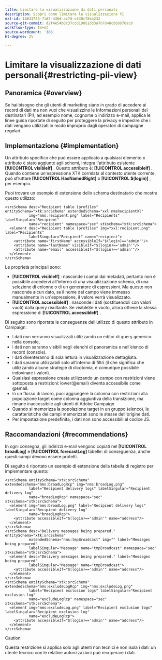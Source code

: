 ```yaml
---
title: Limitare la visualizzazione di dati personali
description: Scopri come limitare la visualizzazione PI
exl-id: 1b833745-71d7-430d-ac7d-c830c78ea232
source-git-commit: d2f4e54b0c37cc019061dd3a7b7048cd80876ac0
workflow-type: tm+mt
source-wordcount: '386'
ht-degree: 2%

---
```


# Limitare la visualizzazione di dati personali{#restricting-pii-view}

## Panoramica {#overview}

Se hai bisogno che gli utenti di marketing siano in grado di accedere ai record di dati ma non vuoi che visualizzino le Informazioni personali dei destinatari (PI), ad esempio nome, cognome o indirizzo e-mail, applica le linee guida riportate di seguito per proteggere la privacy e impedire che i dati vengano utilizzati in modo improprio dagli operatori di campagne regolari.

## Implementazione {#implementation}

Un attributo specifico che può essere applicato a qualsiasi elemento o attributo è stato aggiunto agli schemi, integra l&#39;attributo esistente **[!UICONTROL visibleIf]** . Questo attributo è: **[!UICONTROL accessibleIf]** . Quando contiene un&#39;espressione XTK correlata al contesto utente corrente, può sfruttare **[!UICONTROL HasNamedRight]** o **[!UICONTROL $(login)]** , per esempio.

Puoi trovare un esempio di estensione dello schema destinatario che mostra questo utilizzo:

```
<srcSchema desc="Recipient table (profiles" entitySchema="xtk:srcSchema" extendedSchema="xxl:nmsRecipientXl"
           img="nms:recipient.png" label="Recipients" labelSingular="Recipient"
           name="recipient" namespace="sec" xtkschema="xtk:srcSchema">
  <element desc="Recipient table (profiles" img="xxl:recipient.png" label="Recipients"
           labelSingular="Recipient" name="recipient">
    <attribute name="firstName" accessibleIf="$(login)=='admin'"/>
    <attribute name="lastName" visibleIf="$(login)=='admin'"/>
    <attribute name="email" accessibleIf="$(login)=='admin'"/>
  </element>
</srcSchema>
```

Le proprietà principali sono:

* **[!UICONTROL visibleIf]** : nasconde i campi dai metadati, pertanto non è possibile accedervi all&#39;interno di una visualizzazione schema, di una selezione di colonne o di un generatore di espressioni. Ma questo non nasconde alcun dato, se il nome del campo viene immesso manualmente in un&#39;espressione, il valore verrà visualizzato.
* **[!UICONTROL accessibleIf]** : nasconde i dati (sostituendoli con valori vuoti) dalla query risultante. Se visibleSe è vuoto, allora ottiene la stessa espressione di **[!UICONTROL accessibleIf]** .

Di seguito sono riportate le conseguenze dell’utilizzo di questo attributo in Campaign:

* I dati non verranno visualizzati utilizzando un editor di query generico nella console,
* I dati non saranno visibili negli elenchi di panoramica e nell’elenco di record (console).
* I dati diventeranno di sola lettura in visualizzazione dettagliata.
* I dati saranno utilizzabili solo all’interno di filtri (il che significa che utilizzando alcune strategie di dicotomia, è comunque possibile indovinare i valori).
* Qualsiasi espressione creata utilizzando un campo con restrizioni viene sottoposta a restrizioni: lower(@email) diventa accessibile come @email.
* In un flusso di lavoro, puoi aggiungere la colonna con restrizioni alla popolazione target come colonna aggiuntiva della transizione, ma rimane inaccessibile agli utenti di Adobe Campaign.
* Quando si memorizza la popolazione target in un gruppo (elenco), le caratteristiche dei campi memorizzati sono le stesse dell&#39;origine dati.
* Per impostazione predefinita, i dati non sono accessibili al codice JS.

## Raccomandazioni {#recommendations}

In ogni consegna, gli indirizzi e-mail vengono copiati nel **[!UICONTROL broadLog]** e **[!UICONTROL forecastLog]** tabelle: di conseguenza, anche questi campi devono essere protetti.

Di seguito è riportato un esempio di estensione della tabella di registro per implementare questo:

```
<srcSchema entitySchema="xtk:srcSchema" extendedSchema="nms:broadLogRcp" img="nms:broadLog.png"
           label="Recipient delivery logs" labelSingular="Recipient delivery log"
           name="broadLogRcp" namespace="sec" xtkschema="xtk:srcSchema">
  <element img="nms:broadLog.png" label="Recipient delivery logs" labelSingular="Recipient delivery log"
           name="broadLogRcp">
    <attribute accessibleIf="$(login)=='admin'" name="address"/>
  </element>
</srcSchema>
<srcSchema desc="Delivery messages being prepared." entitySchema="xtk:srcSchema"
           extendedSchema="nms:tmpBroadcast" img="" label="Messages being prepared"
           labelSingular="Message" name="tmpBroadcast" namespace="sec" xtkschema="xtk:srcSchema">
  <element desc="Delivery messages being prepared." label="Messages being prepared"
           labelSingular="Message" name="tmpBroadcast">
    <attribute accessibleIf="$(login)=='admin'" name="address"/>
  </element>
</srcSchema>
<srcSchema entitySchema="xtk:srcSchema" extendedSchema="nms:excludeLogRcp" img="nms:excludeLog.png"
           label="Recipient exclusion logs" labelSingular="Recipient exclusion log"
           name="excludeLogRcp" namespace="sec" xtkschema="xtk:srcSchema">
  <element img="nms:excludeLog.png" label="Recipient exclusion logs" labelSingular="Recipient exclusion log"
           name="excludeLogRcp">
    <attribute accessibleIf="$(login)=='admin'" name="address"/>
  </element>
</srcSchema>
```

>[!CAUTION]
>
>Questa restrizione si applica solo agli utenti non tecnici e non isola i dati: un utente tecnico con le relative autorizzazioni può recuperare i dati.
